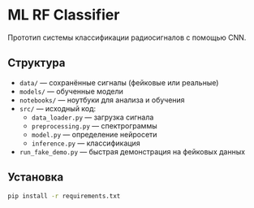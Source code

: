 # ML RF Classifier

Прототип системы классификации радиосигналов с помощью CNN.

## Структура
- `data/` — сохранённые сигналы (фейковые или реальные)
- `models/` — обученные модели
- `notebooks/` — ноутбуки для анализа и обучения
- `src/` — исходный код:
  - `data_loader.py` — загрузка сигнала
  - `preprocessing.py` — спектрограммы
  - `model.py` — определение нейросети
  - `inference.py` — классификация
- `run_fake_demo.py` — быстрая демонстрация на фейковых данных

## Установка
```bash
pip install -r requirements.txt
```
